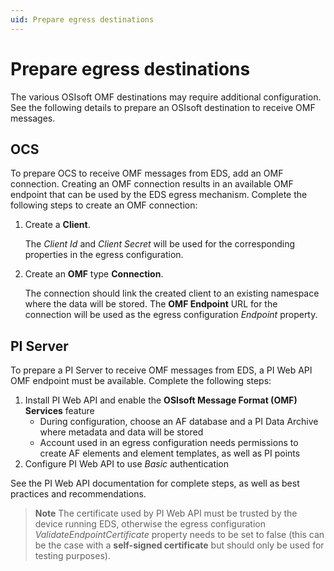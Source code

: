 ```yaml
---
uid: Prepare egress destinations
---
```


# Prepare egress destinations

The various OSIsoft OMF destinations may require additional configuration. See the following details to prepare an OSIsoft destination to receive OMF messages. 

## OCS

To prepare OCS to receive OMF messages from EDS, add an OMF connection. Creating an OMF connection results in an available OMF endpoint that can be used by the EDS egress mechanism. Complete the following steps to create an OMF connection:

1. Create a **Client**.
   
   The *Client Id* and *Client Secret* will be used for the corresponding properties in the egress configuration.
   
2. Create an **OMF** type **Connection**.
   
   The connection should link the created client to an existing namespace where the data will be stored.
   The **OMF Endpoint** URL for the connection will be used as the egress configuration *Endpoint* property.

## PI Server

To prepare a PI Server to receive OMF messages from EDS, a PI Web API OMF endpoint must be available. Complete the following steps:

1. Install PI Web API and enable the **OSIsoft Message Format (OMF) Services** feature
    - During configuration, choose an AF database and a PI Data Archive where metadata and data will be stored
    - Account used in an egress configuration needs permissions to create AF elements and element templates, as well as PI points
2. Configure PI Web API to use *Basic* authentication

 See the PI Web API documentation for complete steps, as well as best practices and recommendations.

> **Note**  The certificate used by PI Web API must be trusted by the device running EDS, otherwise the egress configuration *ValidateEndpointCertificate* property needs to be set to false (this can be the case with a **self-signed certificate** but should only be used for testing purposes).
